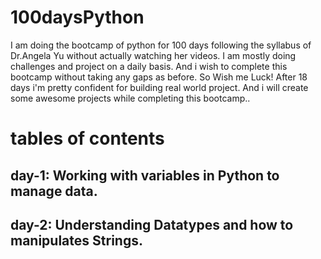 # 100daysPython
I am doing the bootcamp of python for 100 days following the syllabus of Dr.Angela Yu without actually watching her videos.
I am mostly doing challenges and project on a daily basis.
And i wish to complete this bootcamp without taking any gaps as before. So Wish me Luck! After 18 days i'm pretty confident for building real world project. And i will create some awesome projects while completing this bootcamp..
# tables of contents
## day-1:  Working with variables in Python to manage data.
## day-2:  Understanding Datatypes and how to manipulates Strings.
